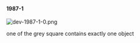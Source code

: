 #### 1987-1
![dev-1987-1-0.png](https://github.com/lil-lab/nlvr/raw/master/nlvr/dev/images/2/dev-1987-1-0.png "dev-1987-1-0.png")

one of the grey square contains exactly one object